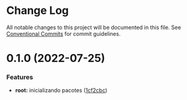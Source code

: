 # Change Log

All notable changes to this project will be documented in this file.
See [Conventional Commits](https://conventionalcommits.org) for commit guidelines.

# 0.1.0 (2022-07-25)


### Features

* **root:** inicializando pacotes ([1cf2cbc](https://github.com/thiagobrolly/dsdemo/commit/1cf2cbcec716478e8d394b1b4bd010c5c491cb69))
